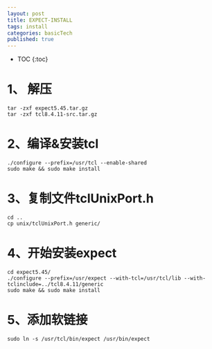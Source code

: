 ```yaml
---
layout: post
title: EXPECT-INSTALL
tags: install
categories: basicTech
published: true
---
```


* TOC
{:toc}

# 1、 解压

~~~shell
tar -zxf expect5.45.tar.gz
tar -zxf tcl8.4.11-src.tar.gz 
~~~

# 2、编译&安装tcl
~~~shell
./configure --prefix=/usr/tcl --enable-shared
sudo make && sudo make install
~~~

# 3、复制文件tclUnixPort.h
~~~shell
cd ..
cp unix/tclUnixPort.h generic/
~~~

# 4、开始安装expect
~~~shell
cd expect5.45/
./configure --prefix=/usr/expect --with-tcl=/usr/tcl/lib --with-tclinclude=../tcl8.4.11/generic
sudo make && sudo make install
~~~

# 5、添加软链接
~~~shell
sudo ln -s /usr/tcl/bin/expect /usr/bin/expect
~~~